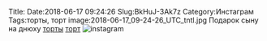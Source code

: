 Title:
Date:2018-06-17 09:24:26
Slug:BkHuJ-3Ak7z
Category:Инстаграм
Tags:торты, торт
image:2018-06-17_09-24-26_UTC_tntl.jpg
Подарок сыну на днюху [торты]({tag}торты) [торт]({tag}торт)
![instagram]({attach}images/2018-06-17_09-24-26_UTC.jpg)
